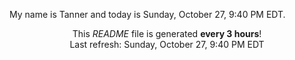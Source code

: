 My name is Tanner and today is Sunday, October 27, 9:40 PM EDT.

<p align="center">This <i>README</i> file is generated <b>every 3 hours</b>!</br>Last refresh: Sunday, October 27, 9:40 PM EDT<br /></p>
